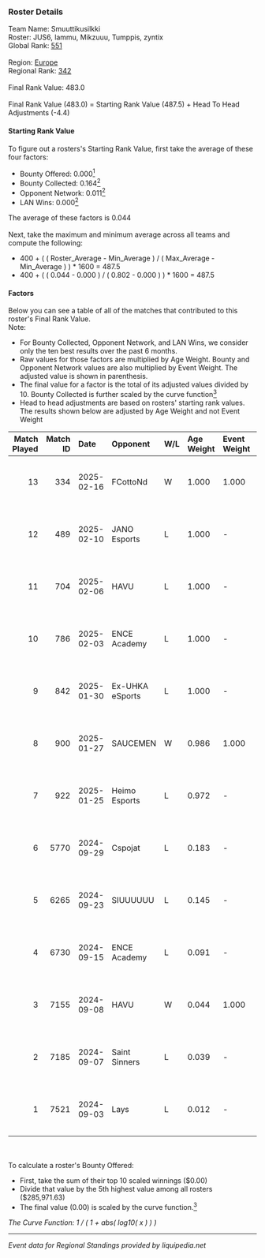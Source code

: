 ### Roster Details<br />
Team Name: Smuuttikusilkki<br />
Roster: JUS6, lammu, Mikzuuu, Tumppis, zyntix<br />
Global Rank: [551](../../standings_global_2025_02_28.md)<br />
<br />
Region: [Europe]( ../../standings_europe_2025_02_28.md)<br />
Regional Rank: [342]( ../../standings_europe_2025_02_28.md)<br />
<br />
Final Rank Value:  483.0<br />
<br />
Final Rank Value (483.0) = Starting Rank Value (487.5) + Head To Head Adjustments (-4.4)<br />

#### Starting Rank Value<br />
To figure out a rosters's Starting Rank Value, first take the average of these four factors:<br />
- Bounty Offered: 0.000[<sup>1</sup>](#table2)
- Bounty Collected: 0.164[<sup>2</sup>](#table1)
- Opponent Network: 0.011[<sup>2</sup>](#table1)
- LAN Wins: 0.000[<sup>2</sup>](#table1)

The average of these factors is 0.044<br />
<br />
Next, take the maximum and minimum average across all teams and compute the following:<br />
- 400 + ( ( Roster_Average - Min_Average ) / ( Max_Average - Min_Average ) ) * 1600 = 487.5
- 400 + ( ( 0.044 - 0.000 ) / ( 0.802 - 0.000 ) ) * 1600 = 487.5


#### Factors<br />
Below you can see a table of all of the matches that contributed to this roster's Final Rank Value.<br />
Note:<br />

- For Bounty Collected, Opponent Network, and LAN Wins, we consider only the ten best results over the past 6 months.
- Raw values for those factors are multiplied by Age Weight. Bounty and Opponent Network values are also multiplied by Event Weight. The adjusted value is shown in parenthesis.
- The final value for a factor is the total of its adjusted values divided by 10. Bounty Collected is further scaled by the curve function[<sup>3</sup>](#curveFunction)
- Head to head adjustments are based on rosters' starting rank values. The results shown below are adjusted by Age Weight and not Event Weight
<span id="table1"></span><br />


| Match Played | Match ID | Date       | Opponent        | W/L | Age Weight | Event Weight | Bounty Collected | Opponent Network | LAN Wins  | H2H Adj. | Roster                                |
| -: | -: | :- | :- | :- | :- | :- | :- | :- | :- | -: | :- |
|           13 |      334 | 2025-02-16 | FCottoNd        | W   | 1.000      | 1.000        | 0.000 (0.000)    | 0.100 (0.100)    | 0 (0.000) |    13.70 | JUS6, lammu, Mikzuuu, Tumppis, zyntix |
|           12 |      489 | 2025-02-10 | JANO Esports    | L   | 1.000      | -            | -                | -                | -         |    -2.04 | JUS6, lammu, Mikzuuu, Tumppis, zyntix |
|           11 |      704 | 2025-02-06 | HAVU            | L   | 1.000      | -            | -                | -                | -         |    -4.17 | JUS6, lammu, Mikzuuu, Tumppis, zyntix |
|           10 |      786 | 2025-02-03 | ENCE Academy    | L   | 1.000      | -            | -                | -                | -         |    -1.75 | JUS6, lammu, Mikzuuu, Tumppis, zyntix |
|            9 |      842 | 2025-01-30 | Ex-UHKA eSports | L   | 1.000      | -            | -                | -                | -         |   -12.66 | JUS6, lammu, Mikzuuu, Tumppis, zyntix |
|            8 |      900 | 2025-01-27 | SAUCEMEN        | W   | 0.986      | 1.000        | 0.000 (0.000)    | 0.000 (0.000)    | 0 (0.000) |    11.07 | JUS6, lammu, Mikzuuu, Tumppis, zyntix |
|            7 |      922 | 2025-01-25 | Heimo Esports   | L   | 0.972      | -            | -                | -                | -         |    -3.15 | JUS6, lammu, Mikzuuu, Tumppis, zyntix |
|            6 |     5770 | 2024-09-29 | Cspojat         | L   | 0.183      | -            | -                | -                | -         |    -2.75 | hNR1, JUS6, lammu, Tumppis, zyntix    |
|            5 |     6265 | 2024-09-23 | SIUUUUUU        | L   | 0.145      | -            | -                | -                | -         |    -2.81 | hNR1, JUS6, lammu, Tumppis, zyntix    |
|            4 |     6730 | 2024-09-15 | ENCE Academy    | L   | 0.091      | -            | -                | -                | -         |    -0.15 | hNR1, JUS6, lammu, Tumppis, zyntix    |
|            3 |     7155 | 2024-09-08 | HAVU            | W   | 0.044      | 1.000        | 0.002 (0.000)    | 0.313 (0.014)    | 0 (0.000) |     1.13 | hNR1, JUS6, lammu, Tumppis, zyntix    |
|            2 |     7185 | 2024-09-07 | Saint Sinners   | L   | 0.039      | -            | -                | -                | -         |    -0.61 | hNR1, JUS6, lammu, Tumppis, zyntix    |
|            1 |     7521 | 2024-09-03 | Lays            | L   | 0.012      | -            | -                | -                | -         |    -0.24 | hNR1, JUS6, lammu, Tumppis, zyntix    |

<br />
<span id="table2"></span><br />
To calculate a roster's Bounty Offered:<br />

- First, take the sum of their top 10 scaled winnings ($0.00)
- Divide that value by the 5th highest value among all rosters ($285,971.63)
- The final value (0.00) is scaled by the curve function.[<sup>3</sup>](#curveFunction)

<span id="curveFunction"></span>_The Curve Function: 1 / ( 1 + abs( log10( x ) ) )_<br />

---
_Event data for Regional Standings provided by liquipedia.net_<br />

